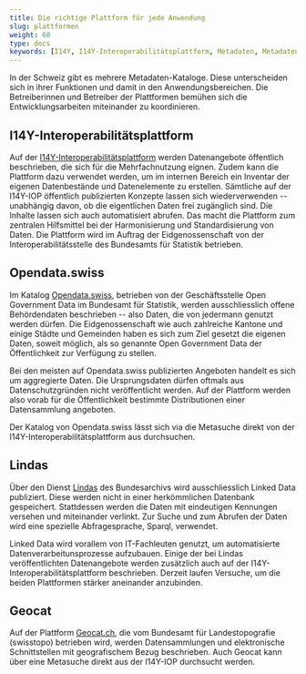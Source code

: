 ```yaml
---
title: Die richtige Plattform für jede Anwendung
slug: plattformen
weight: 60
type: docs
keywords: [I14Y, I14Y-Interoperabilitätsplattform, Metadaten, Metadaten-Katalog, Lindas, Opendata, Opendata.swiss, Geocat]
---
```


In der Schweiz gibt es mehrere Metadaten-Kataloge. Diese unterscheiden sich in ihrer Funktionen und damit in den Anwendungsbereichen. Die Betreiberinnen und Betreiber der Plattformen bemühen sich die Entwicklungsarbeiten miteinander zu koordinieren.

## I14Y-Interoperabilitätsplattform
Auf der [I14Y-Interoperabilitätsplattform](https://i14y.admin.ch) werden Datenangebote öffentlich beschrieben, die sich für die Mehrfachnutzung eignen. Zudem kann die Plattform dazu verwendet werden, um im internen Bereich ein Inventar der eigenen Datenbestände und Datenelemente zu erstellen. Sämtliche auf der I14Y-IOP öffentlich publizierten Konzepte lassen sich wiederverwenden -- unabhängig davon, ob die eigentlichen Daten frei zugänglich sind. Die Inhalte lassen sich auch automatisiert abrufen. Das macht die Plattform zum zentralen Hilfsmittel bei der Harmonisierung und Standardisierung von Daten. Die Plattform wird im Auftrag der Eidgenossenschaft von der Interoperabilitätsstelle des Bundesamts für Statistik betrieben. 

## Opendata.swiss
Im Katalog [Opendata.swiss](https://opendata.swiss), betrieben von der Geschäftsstelle Open Government Data im Bundesamt für Statistik, werden ausschliesslich offene Behördendaten beschrieben -- also Daten, die von jedermann genutzt werden dürfen. Die Eidgenossenschaft wie auch zahlreiche Kantone und einige Städte und Gemeinden haben es sich zum Ziel gesetzt die eigenen Daten, soweit möglich, als so genannte Open Government Data der Öffentlichkeit zur Verfügung zu stellen. 

Bei den meisten auf Opendata.swiss publizierten Angeboten handelt es sich um aggregierte Daten. Die Ursprungsdaten dürfen oftmals aus Datenschutzgründen nicht veröffentlicht werden. Auf der Plattform werden also vorab für die Öffentlichkeit bestimmte Distributionen einer Datensammlung angeboten.  

Der Katalog von Opendata.swiss lässt sich via die Metasuche direkt von der I14Y-Interoperabilitätsplattform aus durchsuchen.

## Lindas
Über den Dienst [Lindas](https://lindas.admin.ch) des Bundesarchivs wird ausschliesslich Linked Data publiziert. Diese werden nicht in einer herkömmlichen Datenbank gespeichert. Stattdessen werden die Daten mit eindeutigen Kennungen versehen und miteinander verlinkt. Zur Suche und zum Abrufen der Daten wird eine spezielle Abfragesprache, Sparql, verwendet. 

Linked Data wird vorallem von IT-Fachleuten genutzt, um automatisierte Datenverarbeitunsprozesse aufzubauen. Einige der bei Lindas veröffentlichten Datenangebote werden zusätzlich auch auf der I14Y-Interoperabilitätsplattform beschrieben. Derzeit laufen Versuche, um die beiden Plattformen stärker aneinander anzubinden. 

## Geocat
Auf der Plattform [Geocat.ch](https://geocat.ch), die vom Bundesamt für Landestopografie (swisstopo) betrieben wird, werden Datensammlungen und elektronische Schnittstellen mit geografischem Bezug beschrieben. Auch Geocat kann über eine Metasuche direkt aus der I14Y-IOP durchsucht werden. 